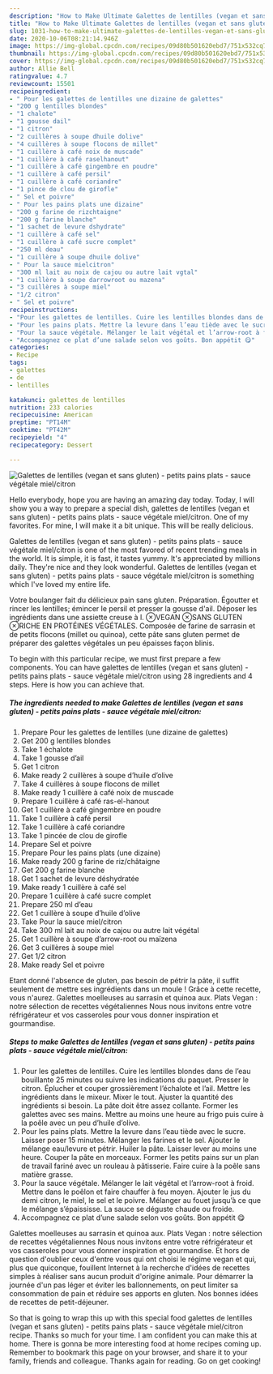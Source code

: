 ```yaml
---
description: "How to Make Ultimate Galettes de lentilles (vegan et sans gluten) - petits pains plats - sauce végétale miel/citron"
title: "How to Make Ultimate Galettes de lentilles (vegan et sans gluten) - petits pains plats - sauce végétale miel/citron"
slug: 1031-how-to-make-ultimate-galettes-de-lentilles-vegan-et-sans-gluten-petits-pains-plats-sauce-vegetale-miel-citron
date: 2020-10-06T08:21:14.946Z
image: https://img-global.cpcdn.com/recipes/09d80b501620ebd7/751x532cq70/galettes-de-lentilles-vegan-et-sans-gluten-petits-pains-plats-sauce-vegetale-mielcitron-photo-principale-de-la-recette.jpg
thumbnail: https://img-global.cpcdn.com/recipes/09d80b501620ebd7/751x532cq70/galettes-de-lentilles-vegan-et-sans-gluten-petits-pains-plats-sauce-vegetale-mielcitron-photo-principale-de-la-recette.jpg
cover: https://img-global.cpcdn.com/recipes/09d80b501620ebd7/751x532cq70/galettes-de-lentilles-vegan-et-sans-gluten-petits-pains-plats-sauce-vegetale-mielcitron-photo-principale-de-la-recette.jpg
author: Allie Bell
ratingvalue: 4.7
reviewcount: 15501
recipeingredient:
- " Pour les galettes de lentilles une dizaine de galettes"
- "200 g lentilles blondes"
- "1 chalote"
- "1 gousse dail"
- "1 citron"
- "2 cuillères à soupe dhuile dolive"
- "4 cuillères à soupe flocons de millet"
- "1 cuillère à café noix de muscade"
- "1 cuillère à café raselhanout"
- "1 cuillère à café gingembre en poudre"
- "1 cuillère à café persil"
- "1 cuillère à café coriandre"
- "1 pince de clou de girofle"
- " Sel et poivre"
- " Pour les pains plats une dizaine"
- "200 g farine de rizchtaigne"
- "200 g farine blanche"
- "1 sachet de levure dshydrate"
- "1 cuillère à café sel"
- "1 cuillère à café sucre complet"
- "250 ml deau"
- "1 cuillère à soupe dhuile dolive"
- " Pour la sauce mielcitron"
- "300 ml lait au noix de cajou ou autre lait vgtal"
- "1 cuillère à soupe darrowroot ou mazena"
- "3 cuillères à soupe miel"
- "1/2 citron"
- " Sel et poivre"
recipeinstructions:
- "Pour les galettes de lentilles. Cuire les lentilles blondes dans de l’eau bouillante 25 minutes ou suivre les indications du paquet. Presser le citron. Éplucher et couper grossièrement l’échalote et l’ail. Mettre les ingrédients dans le mixeur. Mixer le tout. Ajuster la quantité des ingrédients si besoin. La pâte doit être assez collante. Former les galettes avec ses mains. Mettre au moins une heure au frigo puis cuire à la poêle avec un peu d’huile d’olive."
- "Pour les pains plats. Mettre la levure dans l’eau tiède avec le sucre. Laisser poser 15 minutes. Mélanger les farines et le sel. Ajouter le mélange eau/levure et pétrir. Huiler la pâte. Laisser lever au moins une heure. Couper la pâte en morceaux. Former les petits pains sur un plan de travail fariné avec un rouleau à pâtisserie. Faire cuire à la poêle sans matière grasse."
- "Pour la sauce végétale. Mélanger le lait végétal et l’arrow-root à froid. Mettre dans le poêlon et faire chauffer à feu moyen. Ajouter le jus du demi citron, le miel, le sel et le poivre. Mélanger au fouet jusqu’à ce que le mélange s’épaississe. La sauce se déguste chaude ou froide."
- "Accompagnez ce plat d’une salade selon vos goûts. Bon appétit 😋"
categories:
- Recipe
tags:
- galettes
- de
- lentilles

katakunci: galettes de lentilles 
nutrition: 233 calories
recipecuisine: American
preptime: "PT14M"
cooktime: "PT42M"
recipeyield: "4"
recipecategory: Dessert

---
```



![Galettes de lentilles (vegan et sans gluten) - petits pains plats - sauce végétale miel/citron](https://img-global.cpcdn.com/recipes/09d80b501620ebd7/751x532cq70/galettes-de-lentilles-vegan-et-sans-gluten-petits-pains-plats-sauce-vegetale-mielcitron-photo-principale-de-la-recette.jpg)

Hello everybody, hope you are having an amazing day today. Today, I will show you a way to prepare a special dish, galettes de lentilles (vegan et sans gluten) - petits pains plats - sauce végétale miel/citron. One of my favorites. For mine, I will make it a bit unique. This will be really delicious.

Galettes de lentilles (vegan et sans gluten) - petits pains plats - sauce végétale miel/citron is one of the most favored of recent trending meals in the world. It is simple, it is fast, it tastes yummy. It's appreciated by millions daily. They're nice and they look wonderful. Galettes de lentilles (vegan et sans gluten) - petits pains plats - sauce végétale miel/citron is something which I've loved my entire life.

Votre boulanger fait du délicieux pain sans gluten. Préparation. Égoutter et rincer les lentilles; émincer le persil et presser la gousse d&#39;ail. Déposer les ingrédients dans une assiette creuse à l. ⊗VEGAN ⊗SANS GLUTEN ⊗RICHE EN PROTÉINES VÉGÉTALES. Composée de farine de sarrasin et de petits flocons (millet ou quinoa), cette pâte sans gluten permet de préparer des galettes végétales un peu épaisses façon blinis.


To begin with this particular recipe, we must first prepare a few components. You can have galettes de lentilles (vegan et sans gluten) - petits pains plats - sauce végétale miel/citron using 28 ingredients and 4 steps. Here is how you can achieve that.

<!--inarticleads1-->

##### The ingredients needed to make Galettes de lentilles (vegan et sans gluten) - petits pains plats - sauce végétale miel/citron:

1. Prepare  Pour les galettes de lentilles (une dizaine de galettes)
1. Get 200 g lentilles blondes
1. Take 1 échalote
1. Take 1 gousse d’ail
1. Get 1 citron
1. Make ready 2 cuillères à soupe d’huile d’olive
1. Take 4 cuillères à soupe flocons de millet
1. Make ready 1 cuillère à café noix de muscade
1. Prepare 1 cuillère à café ras-el-hanout
1. Get 1 cuillère à café gingembre en poudre
1. Take 1 cuillère à café persil
1. Take 1 cuillère à café coriandre
1. Take 1 pincée de clou de girofle
1. Prepare  Sel et poivre
1. Prepare  Pour les pains plats (une dizaine)
1. Make ready 200 g farine de riz/châtaigne
1. Get 200 g farine blanche
1. Get 1 sachet de levure déshydratée
1. Make ready 1 cuillère à café sel
1. Prepare 1 cuillère à café sucre complet
1. Prepare 250 ml d’eau
1. Get 1 cuillère à soupe d’huile d’olive
1. Take  Pour la sauce miel/citron
1. Take 300 ml lait au noix de cajou ou autre lait végétal
1. Get 1 cuillère à soupe d’arrow-root ou maïzena
1. Get 3 cuillères à soupe miel
1. Get 1/2 citron
1. Make ready  Sel et poivre


Etant donné l&#39;absence de gluten, pas besoin de pétrir la pâte, il suffit seulement de mettre ses ingrédients dans un moule ! Grâce à cette recette, vous n&#39;aurez. Galettes moelleuses au sarrasin et quinoa aux. Plats Vegan : notre sélection de recettes végétaliennes Nous nous invitons entre votre réfrigérateur et vos casseroles pour vous donner inspiration et gourmandise. 

<!--inarticleads2-->

##### Steps to make Galettes de lentilles (vegan et sans gluten) - petits pains plats - sauce végétale miel/citron:

1. Pour les galettes de lentilles. Cuire les lentilles blondes dans de l’eau bouillante 25 minutes ou suivre les indications du paquet. Presser le citron. Éplucher et couper grossièrement l’échalote et l’ail. Mettre les ingrédients dans le mixeur. Mixer le tout. Ajuster la quantité des ingrédients si besoin. La pâte doit être assez collante. Former les galettes avec ses mains. Mettre au moins une heure au frigo puis cuire à la poêle avec un peu d’huile d’olive.
1. Pour les pains plats. Mettre la levure dans l’eau tiède avec le sucre. Laisser poser 15 minutes. Mélanger les farines et le sel. Ajouter le mélange eau/levure et pétrir. Huiler la pâte. Laisser lever au moins une heure. Couper la pâte en morceaux. Former les petits pains sur un plan de travail fariné avec un rouleau à pâtisserie. Faire cuire à la poêle sans matière grasse.
1. Pour la sauce végétale. Mélanger le lait végétal et l’arrow-root à froid. Mettre dans le poêlon et faire chauffer à feu moyen. Ajouter le jus du demi citron, le miel, le sel et le poivre. Mélanger au fouet jusqu’à ce que le mélange s’épaississe. La sauce se déguste chaude ou froide.
1. Accompagnez ce plat d’une salade selon vos goûts. Bon appétit 😋


Galettes moelleuses au sarrasin et quinoa aux. Plats Vegan : notre sélection de recettes végétaliennes Nous nous invitons entre votre réfrigérateur et vos casseroles pour vous donner inspiration et gourmandise. Et hors de question d&#39;oublier ceux d&#39;entre vous qui ont choisi le régime vegan et qui, plus que quiconque, fouillent Internet à la recherche d&#39;idées de recettes simples à réaliser sans aucun produit d&#39;origine animale. Pour démarrer la journée d&#39;un pas léger et éviter les ballonnements, on peut limiter sa consommation de pain et réduire ses apports en gluten. Nos bonnes idées de recettes de petit-déjeuner. 

So that is going to wrap this up with this special food galettes de lentilles (vegan et sans gluten) - petits pains plats - sauce végétale miel/citron recipe. Thanks so much for your time. I am confident you can make this at home. There is gonna be more interesting food at home recipes coming up. Remember to bookmark this page on your browser, and share it to your family, friends and colleague. Thanks again for reading. Go on get cooking!
